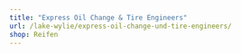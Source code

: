 ```yaml
---
title: "Express Oil Change & Tire Engineers"
url: /lake-wylie/express-oil-change-und-tire-engineers/
shop: Reifen
---
```

